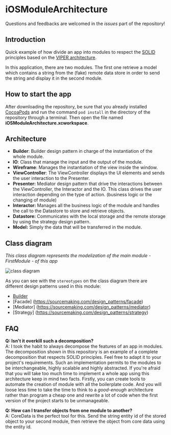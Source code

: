 # iOSModuleArchitecture

Questions and feedbacks are welcomed in the *issues* part of the repository!

## Introduction

Quick example of how divide an app into modules to respect the [SOLID](http://en.wikipedia.org/wiki/SOLID_%28object-oriented_design%29) principles based on the [VIPER architecture](http://www.objc.io/issue-13/viper.html).

In this application, there are two modules. The first one retrieve a model which contains a string from the (fake) remote data store in order to send the string and display it in the second module.


## How to start the app

After downloading the repository, be sure that you already installed [CocoaPods](https://cocoapods.org/) and run the command `pod install` in the directory of the repository through a terminal. Then open the file named **iOSModuleArchitecture.xcworkspace**.

## Architecture

- **Builder**: Builder design pattern in charge of the instantiation of the whole module.
- **IO**: Class that manage the input and the output of the module.
- **Wireframe**: Manages the instantiation of the view inside the window.
- **ViewController**: The ViewController displays the UI elements and sends the user interaction to the Presenter.
- **Presenter:** Mediator design pattern that drive the interactions between the ViewController, the Interactor and the IO. This class drives the user interaction depending on the type of action. (business logic or the changing of module)
- **Interactor:** Manages all the business logic of the module and handles the call to the Datastore to store and retrieve objects.
- **Datastore:** Communicates with the local storage and the remote storage by using the strategy design pattern.
- **Model:** Simply the data that will be transferred in the module.

## Class diagram
*This class diagram represents the modelization of the main module - FirstModule - of this app*

![class diagram](http://s14.postimg.org/g7de4nxsh/Passing_Data_class_diagram.png)

As you can see with the `stereotypes` on the class diagram there are different design patterns used in this module:
- [Builder](https://sourcemaking.com/design_patterns/builder)
- [Facade] (https://sourcemaking.com/design_patterns/facade)
- [Mediator] (https://sourcemaking.com/design_patterns/mediator)
- [Strategy] (https://sourcemaking.com/design_patterns/strategy)

## FAQ

**Q: Isn't it overkill such a decomposition?**  
A: I took the habit to always decompose the features of an app in modules. The decomposition shown in this repository is an example of a complete decomposition that respects SOLID principles. Feel free to adapt it to your project's requirements. Such an implementation permits to the modules to be interchangeable, highly scalable and highly abstracted. If you're afraid that you will take too much time to implement a whole app using this architecture keep in mind two facts. Firstly, you can create tools to automate the creation of module with all the boilerplate code. And you will loose less time to take the time to think to a *good-enough* architecture rather than program a cheap one and rewrite a lot of code when the first version of the project starts to be unmanageable.

**Q: How can I transfer objects from one module to another?**    
A: CoreData is the perfect tool for this. Send the string entity id of the stored object to your second module, then retrieve the object from core data using the entity id.

